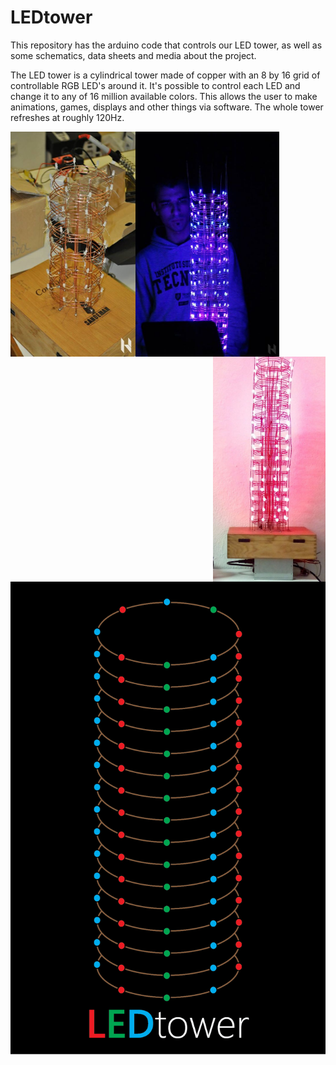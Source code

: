# LEDtower
This repository has the arduino code that controls our LED tower, as well as some schematics, data sheets and media about the project.

The LED tower is a cylindrical tower made of copper with an 8 by 16 grid of controllable RGB LED's around it.
It's possible to control each LED and change it to any of 16 million available colors. This allows the user to make animations, games, displays and other things via software. The whole tower refreshes at roughly 120Hz.



 
<a href="url"><img src="https://raw.githubusercontent.com/HackerSchool-IST/LEDtower/master/media/Tower_construction.jpg" height="360" width="200" align="left"></a>
<a href="url"><img src="https://raw.githubusercontent.com/HackerSchool-IST/LEDtower/master/media/Tower2.jpg" height="360" width="230" align="middle"></a>
<a href="url"><img src="https://raw.githubusercontent.com/HackerSchool-IST/LEDtower/master/media/Tower.Red.png" height="360" width="180" align="right"></a>

<a href="url"><img src="https://raw.githubusercontent.com/HackerSchool-IST/LEDtower/master/media/Logo.png" ></a>


